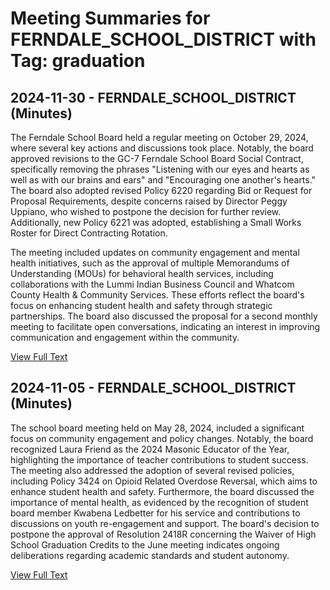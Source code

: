 # Meeting Summaries for FERNDALE_SCHOOL_DISTRICT with Tag: graduation

## 2024-11-30 - FERNDALE_SCHOOL_DISTRICT (Minutes)

The Ferndale School Board held a regular meeting on October 29, 2024, where several key actions and discussions took place. Notably, the board approved revisions to the GC-7 Ferndale School Board Social Contract, specifically removing the phrases "Listening with our eyes and hearts as well as with our brains and ears" and "Encouraging one another's hearts." The board also adopted revised Policy 6220 regarding Bid or Request for Proposal Requirements, despite concerns raised by Director Peggy Uppiano, who wished to postpone the decision for further review. Additionally, new Policy 6221 was adopted, establishing a Small Works Roster for Direct Contracting Rotation.

The meeting included updates on community engagement and mental health initiatives, such as the approval of multiple Memorandums of Understanding (MOUs) for behavioral health services, including collaborations with the Lummi Indian Business Council and Whatcom County Health & Community Services. These efforts reflect the board's focus on enhancing student health and safety through strategic partnerships. The board also discussed the proposal for a second monthly meeting to facilitate open conversations, indicating an interest in improving communication and engagement within the community.

[View Full Text](https://raw.githubusercontent.com/VoronoiPerspectives/WashingtonStateSchoolBoardExplorer/refs/heads/main/data/countries/usa/states/wa/counties/whatcom/school_boards/ferndale_school_district/2024/2024-11-30-minutes.txt)

## 2024-11-05 - FERNDALE_SCHOOL_DISTRICT (Minutes)

The school board meeting held on May 28, 2024, included a significant focus on community engagement and policy changes. Notably, the board recognized Laura Friend as the 2024 Masonic Educator of the Year, highlighting the importance of teacher contributions to student success. The meeting also addressed the adoption of several revised policies, including Policy 3424 on Opioid Related Overdose Reversal, which aims to enhance student health and safety. Furthermore, the board discussed the importance of mental health, as evidenced by the recognition of student board member Kwabena Ledbetter for his service and contributions to discussions on youth re-engagement and support. The board's decision to postpone the approval of Resolution 2418R concerning the Waiver of High School Graduation Credits to the June meeting indicates ongoing deliberations regarding academic standards and student autonomy.

[View Full Text](https://raw.githubusercontent.com/VoronoiPerspectives/WashingtonStateSchoolBoardExplorer/refs/heads/main/data/countries/usa/states/wa/counties/whatcom/school_boards/ferndale_school_district/2024/2024-11-05-minutes.txt)

